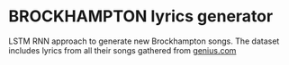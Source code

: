 # BROCKHAMPTON lyrics generator
LSTM RNN approach to generate new Brockhampton songs. The dataset includes lyrics from all their songs gathered from [genius.com](https://genius.com/)

